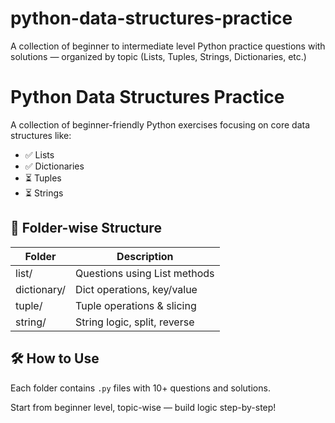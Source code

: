 # python-data-structures-practice
A collection of beginner to intermediate level Python practice questions with solutions — organized by topic (Lists, Tuples, Strings, Dictionaries, etc.)
# Python Data Structures Practice

A collection of beginner-friendly Python exercises focusing on core data structures like:

- ✅ Lists
- ✅ Dictionaries
- ⏳ Tuples
- ⏳ Strings

## 📁 Folder-wise Structure

| Folder     | Description                    |
|------------|--------------------------------|
| list/      | Questions using List methods   |
| dictionary/| Dict operations, key/value     |
| tuple/     | Tuple operations & slicing     |
| string/    | String logic, split, reverse   |

## 🛠️ How to Use
Each folder contains `.py` files with 10+ questions and solutions.

Start from beginner level, topic-wise — build logic step-by-step!
